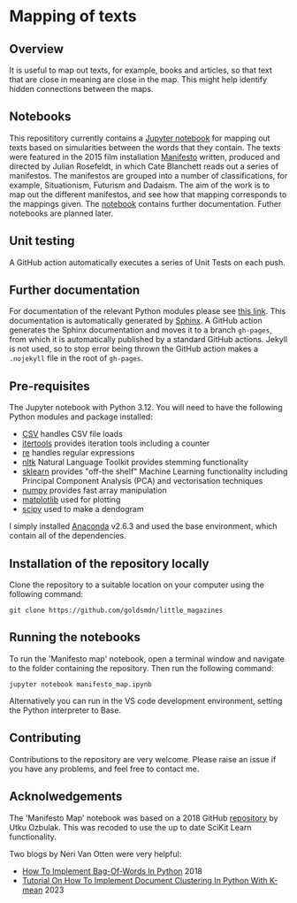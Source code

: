 # Mapping of texts

## Overview
It is useful to map out texts, for example, books and articles, so that text that are close in meaning are close in the map.  This might help identify hidden connections between the maps.  

## Notebooks
This reposititory currently contains a [Jupyter notebook](manifesto_map.ipynb) for mapping out texts based on simularities between the words that they contain.  The texts were featured in the 2015 film installation [Manifesto](https://en.wikipedia.org/wiki/Manifesto_\(2015_film\)) written, produced and directed by Julian Rosefeldt, in which Cate Blanchett reads out a series of manifestos.  The manifestos are grouped into a number of classifications, for example, Situationism, Futurism and Dadaism.  The aim of the work is to map out the different manifestos, and see how that mapping corresponds to the mappings given.  The [notebook](manifesto_map.ipynb) contains further documentation.  Futher notebooks are planned later.

## Unit testing
A GitHub action automatically executes a series of Unit Tests on each push.

## Further documentation
For documentation of the relevant Python modules please see [this link](https://goldsmdn.github.io/little_magazines/).  This documentation is automatically generated by [Sphinx](https://www.sphinx-doc.org/en/master/).  A GitHub action generates the Sphinx documentation and moves it to a branch `gh-pages`, from which it is automatically published by a standard GitHub actions.  Jekyll is not used, so to stop error being thrown the GitHub action makes a `.nojekyll` file in the root of `gh-pages`.

## Pre-requisites
The Jupyter notebook with Python 3.12.  You will need to have the following Python modules and package installed:
 - [CSV](https://docs.python.org/3/library/csv.html) handles CSV file loads
 - [itertools](https://docs.python.org/3/library/itertools.html) provides iteration tools including a counter
 - [re](https://docs.python.org/3/library/re.html) handles regular expressions
 - [nltk](https://www.nltk.org/) Natural Language Toolkit provides stemming functionality
 - [sklearn](https://scikit-learn.org/stable/) provides "off-the shelf" Machine Learning functionality including Principal Component Analysis (PCA) and vectorisation techniques
 - [numpy](https://docs.python.org/3/library/numeric.html) provides fast array manipulation
 - [matplotlib](https://matplotlib.org/) used for plotting
 - [scipy](https://scipy.org/) used to make a dendogram

 I simply installed [Anaconda](https://www.anaconda.com/) v2.6.3 and used the base environment, which contain all of the dependencies.  

 ## Installation of the repository locally
Clone the repository to a suitable location on your computer using the following command:
```
git clone https://github.com/goldsmdn/little_magazines

``` 
## Running the notebooks
To run the 'Manifesto map' notebook, open a terminal window and navigate to the folder containing the repository.  Then run the following command:

```
jupyter notebook manifesto_map.ipynb

```
Alternatively you can run in the VS code development environment, setting the Python interpreter to Base.

## Contributing
Contributions to the repository are very welcome.  Please raise an issue if you have any problems, and feel free to contact me.

## Acknolwedgements
The 'Manifesto Map' notebook was based on a 2018 GitHub [repository](https://github.com/utkuozbulak/unsupervised-learning-document-clustering) by Utku Ozbulak.  This was recoded to use the up to date SciKit Learn functionality. 

Two blogs by Neri Van Otten were very helpful:
 - [How To Implement Bag-Of-Words In Python](https://spotintelligence.com/2022/12/20/bag-of-words-python/) 2018 
 - [Tutorial On How To Implement Document Clustering In Python With K-mean](https://spotintelligence.com/2023/01/16/document-clustering-in-python/) 2023
